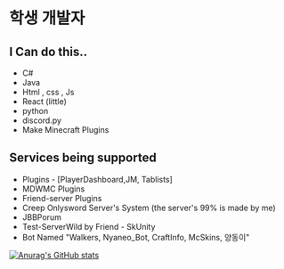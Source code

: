 # 학생 개발자
## I Can do this..
- C#
- Java
- Html , css , Js
- React (little)
- python
- discord.py
- Make Minecraft Plugins
## Services being supported
- Plugins - [PlayerDashboard,JM, Tablists]
- MDWMC Plugins
- Friend-server Plugins
- Creep Onlysword Server's System (the server's 99% is made by me)
- JBBPorum
- Test-ServerWild by Friend - SkUnity
- Bot Named "Walkers, Nyaneo_Bot, CraftInfo, McSkins, 양동이"


[![Anurag's GitHub stats](https://github-readme-stats.vercel.app/api?username=FlagFan34272)](https://github.com/anuraghazra/github-readme-stats)

<!---
FlagFan34272/FlagFan34272 is a ✨ special ✨ repository because its `README.md` (this file) appears on your GitHub profile.
You can click the Preview link to take a look at your changes.
--->
